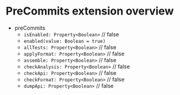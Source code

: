 # PreCommits extension overview

- preCommits
    - `isEnabled: Property<Boolean>` // false
    - `enabled(value: Boolean = true)`
    - `allTests: Property<Boolean>` // false
    - `applyFormat: Property<Boolean>` // false
    - `assemble: Property<Boolean>` // false
    - `checkAnalysis: Property<Boolean>` // false
    - `checkApi: Property<Boolean>` // false
    - `checkFormat: Property<Boolean>` // false
    - `dumpApi: Property<Boolean>` // false
